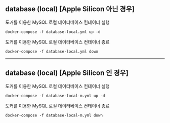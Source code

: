 ## database (local) [Apple Silicon 아닌 경우] 

도커를 이용한 MySQL 로컬 데이터베이스 컨테이너 실행 

```shell
docker-compose -f database-local.yml up -d
```

도커를 이용한 MySQL 로컬 데이터베이스 컨테이너 종료

```shell
docker-compose -f database-local.yml down
```

---

## database (local) [Apple Silicon 인 경우]

도커를 이용한 MySQL 로컬 데이터베이스 컨테이너 실행

```shell
docker-compose -f database-local-m.yml up -d
```

도커를 이용한 MySQL 로컬 데이터베이스 컨테이너 종료

```shell
docker-compose -f database-local-m.yml down
```
